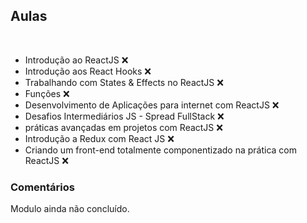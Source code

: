 <h2> Aulas</h2>
</br>
<ul>
<li>Introdução ao ReactJS &#x274C;</li>
<li>Introdução aos React Hooks &#x274C;</li>
<li>Trabalhando com States & Effects no ReactJS &#x274C;</li>
<li>Funções &#x274C;</li>
<li>Desenvolvimento de Aplicações para internet com ReactJS &#x274C;</li>
<li>Desafios Intermediários JS - Spread FullStack &#x274C;</li>
<li>práticas avançadas em projetos com ReactJS &#x274C;</li>
<li>Introdução a Redux com React JS &#x274C;</li>
<li>Criando um front-end totalmente componentizado na prática com ReactJS &#x274C;</li>
</ul>

<h3>Comentários</h3>

<p>Modulo ainda não concluído.</p> 